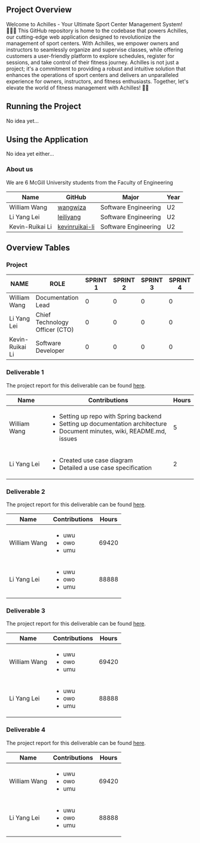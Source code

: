 ## Project Overview
Welcome to Achilles - Your Ultimate Sport Center Management System! 🏋️‍♂️🔗 This GitHub repository is home to the codebase that powers Achilles, our cutting-edge web application designed to revolutionize the management of sport centers. With Achilles, we empower owners and instructors to seamlessly organize and supervise classes, while offering customers a user-friendly platform to explore schedules, register for sessions, and take control of their fitness journey. Achilles is not just a project; it's a commitment to providing a robust and intuitive solution that enhances the operations of sport centers and delivers an unparalleled experience for owners, instructors, and fitness enthusiasts. Together, let's elevate the world of fitness management with Achilles! 💪🌐

## Running the Project
No idea yet...

## Using the Application
No idea yet either...

### About us
We are 6 McGill University students from the Faculty of Engineering

| Name | GitHub | Major | Year |
| ------------- | ------------- | ------------- | ------------- |
|William Wang | [wangwiza](https://github.com/wangwiza) | Software Engineering | U2 |
|Li Yang Lei | [leiliyang](https://github.com/LeiLiYang) | Software Engineering | U2 |
|Kevin-Ruikai Li | [kevinruikai-li](https://github.com/kevinruikai-li) | Software Engineering | U2 |


## Overview Tables
### Project
| NAME                   | ROLE |  SPRINT 1 | SPRINT 2 | SPRINT 3 | SPRINT 4 |
|------------------------|------|-----------|----------|----------|----------|
| William Wang       | Documentation Lead | 0      |    0     |    0      |    0      |
| Li Yang Lei       | Chief Technology Officer (CTO) | 0      |    0     |    0      |    0      |
| Kevin-Ruikai Li | Software Developer | 0      |    0     |    0      |    0      |

### Deliverable 1

The project report for this deliverable can be found [here]().

| Name | Contributions | Hours |
| ------------- | ------------- | ------------- |
| William Wang | <ul><li>Setting up repo with Spring backend</li><li>Setting up documentation architecture</li><li>Document minutes, wiki, README.md, issues</li></ul> | 5 |
| Li Yang Lei | <ul><li>Created use case diagram</li><li>Detailed a use case specification</li></ul> | 2 |

### Deliverable 2

The project report for this deliverable can be found [here]().

| Name | Contributions | Hours |
| ------------- | ------------- | ------------- |
| William Wang | <ul><li>uwu</li><li>owo</li><li>umu</li></ul> | 69420 |
| Li Yang Lei | <ul><li>uwu</li><li>owo</li><li>umu</li></ul> | 88888 |

### Deliverable 3

The project report for this deliverable can be found [here]().

| Name | Contributions | Hours |
| ------------- | ------------- | ------------- |
| William Wang | <ul><li>uwu</li><li>owo</li><li>umu</li></ul> | 69420 |
| Li Yang Lei | <ul><li>uwu</li><li>owo</li><li>umu</li></ul> | 88888 |

### Deliverable 4

The project report for this deliverable can be found [here]().

| Name | Contributions | Hours |
| ------------- | ------------- | ------------- |
| William Wang | <ul><li>uwu</li><li>owo</li><li>umu</li></ul> | 69420 |
| Li Yang Lei | <ul><li>uwu</li><li>owo</li><li>umu</li></ul> | 88888 |
